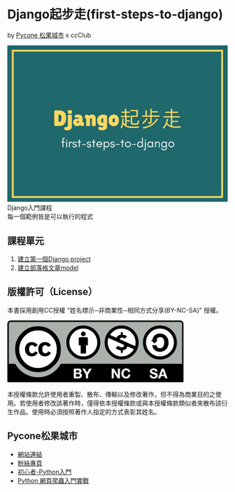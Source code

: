 # Django起步走(first-steps-to-django)
by [Pycone 松果城市](http://pycone.com) x ccClub


![](static/images/first-steps-to-django.png)  
Django入門課程  
每一個範例皆是可以執行的程式

## 課程單元
1. [建立第一個Django project](create-first-django-project)
2. [建立部落格文章model](create-blog-post-model)

## 版權許可（License）
本書採用創用CC授權 "姓名標示─非商業性─相同方式分享(BY-NC-SA)" 授權。

![](static/images/by-nc-sa.png)

本授權條款允許使用者重製、散布、傳輸以及修改著作，但不得為商業目的之使用。若使用者修改該著作時，僅得依本授權條款或與本授權條款類似者來散布該衍生作品。使用時必須按照著作人指定的方式表彰其姓名。

## Pycone松果城市
* [網站連結](http://www.pycone.com/)
* [粉絲專頁](https://www.facebook.com/pycone2016/)
* [初心者-Python入門](https://hahow.in/cr/python-for-beginners)
* [Python 網頁爬蟲入門實戰](https://hahow.in/cr/python-web-crawler)
